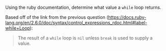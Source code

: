Using the ruby documentation, determine what value a `while` loop returns.

Based off of the link from the previous question (https://docs.ruby-lang.org/en/2.6.0/doc/syntax/control_expressions_rdoc.html#label-while+Loop):

> The result of a `while` loop is `nil` unless `break` is used to supply a value.